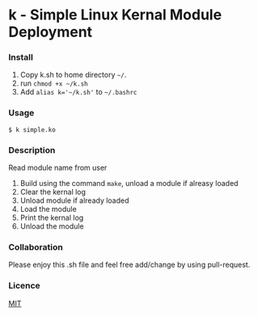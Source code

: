 # k - Simple Linux Kernal Module Deployment

### Install 
1. Copy k.sh to home directory `~/`.
2. run `chmod +x ~/k.sh` 
3. Add `alias k='~/k.sh'` to `~/.bashrc`

### Usage
`$ k simple.ko`

### Description
Read module name from user
1.  Build using the command `make`, unload a module if alreasy loaded
2.  Clear the kernal log 
2.  Unload module if already loaded
3.  Load the module
4.  Print the kernal log
5.  Unload the module


### Collaboration
Please enjoy this .sh file and feel free add/change by using pull-request.

### Licence
[MIT](https://opensource.org/licenses/MIT)
